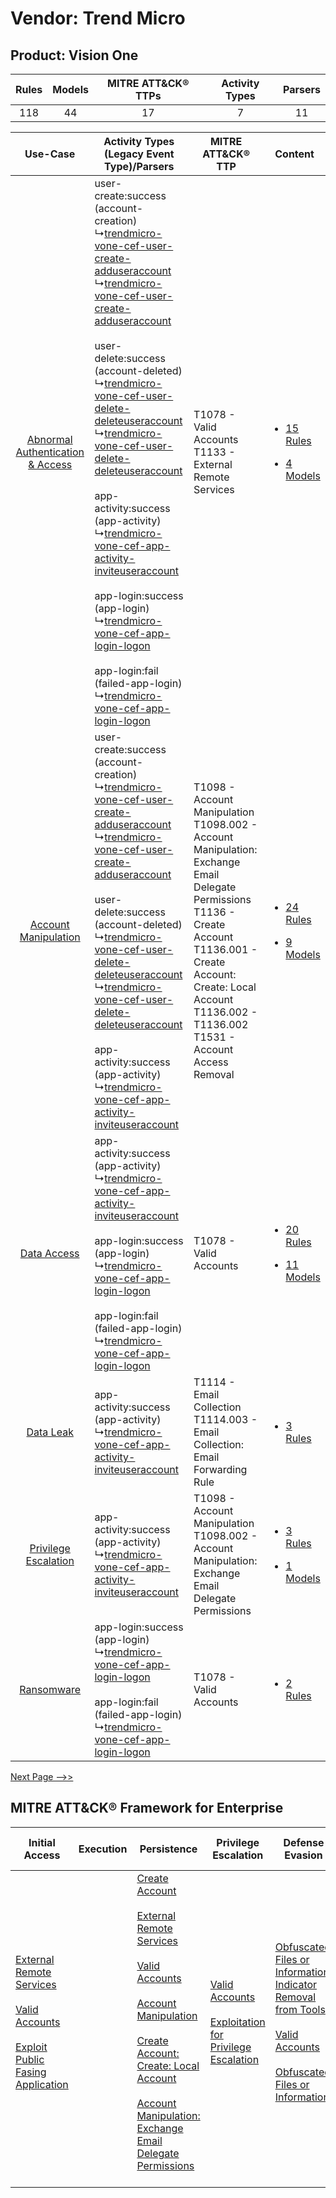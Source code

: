 Vendor: Trend Micro
===================
Product: Vision One
-------------------
| Rules | Models | MITRE ATT&CK® TTPs | Activity Types | Parsers |
|:-----:|:------:|:------------------:|:--------------:|:-------:|
|  118  |   44   |         17         |       7        |   11    |

|    Use-Case    | Activity Types (Legacy Event Type)/Parsers    | MITRE ATT&CK® TTP    | Content    |
|:----:| ---- | ---- | ---- |
| [Abnormal Authentication & Access](../../../UseCases/uc_abnormal_authentication_&_access.md) |  user-create:success (account-creation)<br> ↳[trendmicro-vone-cef-user-create-adduseraccount](Ps/pC_trendmicrovonecefusercreateadduseraccount.md)<br> ↳[trendmicro-vone-cef-user-create-adduseraccount](Ps/pC_trendmicrovonecefusercreateadduseraccount.md)<br><br> user-delete:success (account-deleted)<br> ↳[trendmicro-vone-cef-user-delete-deleteuseraccount](Ps/pC_trendmicrovonecefuserdeletedeleteuseraccount.md)<br> ↳[trendmicro-vone-cef-user-delete-deleteuseraccount](Ps/pC_trendmicrovonecefuserdeletedeleteuseraccount.md)<br><br> app-activity:success (app-activity)<br> ↳[trendmicro-vone-cef-app-activity-inviteuseraccount](Ps/pC_trendmicrovonecefappactivityinviteuseraccount.md)<br><br> app-login:success (app-login)<br> ↳[trendmicro-vone-cef-app-login-logon](Ps/pC_trendmicrovonecefapploginlogon.md)<br><br> app-login:fail (failed-app-login)<br> ↳[trendmicro-vone-cef-app-login-logon](Ps/pC_trendmicrovonecefapploginlogon.md)<br> | T1078 - Valid Accounts<br>T1133 - External Remote Services<br>    | [<ul><li>15 Rules</li></ul><ul><li>4 Models</li></ul>](RM/r_m_trend_micro_vision_one_Abnormal_Authentication_&_Access.md) |
|    [Account Manipulation](../../../UseCases/uc_account_manipulation.md)    |  user-create:success (account-creation)<br> ↳[trendmicro-vone-cef-user-create-adduseraccount](Ps/pC_trendmicrovonecefusercreateadduseraccount.md)<br> ↳[trendmicro-vone-cef-user-create-adduseraccount](Ps/pC_trendmicrovonecefusercreateadduseraccount.md)<br><br> user-delete:success (account-deleted)<br> ↳[trendmicro-vone-cef-user-delete-deleteuseraccount](Ps/pC_trendmicrovonecefuserdeletedeleteuseraccount.md)<br> ↳[trendmicro-vone-cef-user-delete-deleteuseraccount](Ps/pC_trendmicrovonecefuserdeletedeleteuseraccount.md)<br><br> app-activity:success (app-activity)<br> ↳[trendmicro-vone-cef-app-activity-inviteuseraccount](Ps/pC_trendmicrovonecefappactivityinviteuseraccount.md)<br>    | T1098 - Account Manipulation<br>T1098.002 - Account Manipulation: Exchange Email Delegate Permissions<br>T1136 - Create Account<br>T1136.001 - Create Account: Create: Local Account<br>T1136.002 - T1136.002<br>T1531 - Account Access Removal<br> | [<ul><li>24 Rules</li></ul><ul><li>9 Models</li></ul>](RM/r_m_trend_micro_vision_one_Account_Manipulation.md)    |
|    [Data Access](../../../UseCases/uc_data_access.md)    |  app-activity:success (app-activity)<br> ↳[trendmicro-vone-cef-app-activity-inviteuseraccount](Ps/pC_trendmicrovonecefappactivityinviteuseraccount.md)<br><br> app-login:success (app-login)<br> ↳[trendmicro-vone-cef-app-login-logon](Ps/pC_trendmicrovonecefapploginlogon.md)<br><br> app-login:fail (failed-app-login)<br> ↳[trendmicro-vone-cef-app-login-logon](Ps/pC_trendmicrovonecefapploginlogon.md)<br>    | T1078 - Valid Accounts<br>    | [<ul><li>20 Rules</li></ul><ul><li>11 Models</li></ul>](RM/r_m_trend_micro_vision_one_Data_Access.md)    |
|    [Data Leak](../../../UseCases/uc_data_leak.md)    |  app-activity:success (app-activity)<br> ↳[trendmicro-vone-cef-app-activity-inviteuseraccount](Ps/pC_trendmicrovonecefappactivityinviteuseraccount.md)<br>    | T1114 - Email Collection<br>T1114.003 - Email Collection: Email Forwarding Rule<br>    | [<ul><li>3 Rules</li></ul>](RM/r_m_trend_micro_vision_one_Data_Leak.md)    |
|    [Privilege Escalation](../../../UseCases/uc_privilege_escalation.md)    |  app-activity:success (app-activity)<br> ↳[trendmicro-vone-cef-app-activity-inviteuseraccount](Ps/pC_trendmicrovonecefappactivityinviteuseraccount.md)<br>    | T1098 - Account Manipulation<br>T1098.002 - Account Manipulation: Exchange Email Delegate Permissions<br>    | [<ul><li>3 Rules</li></ul><ul><li>1 Models</li></ul>](RM/r_m_trend_micro_vision_one_Privilege_Escalation.md)    |
|    [Ransomware](../../../UseCases/uc_ransomware.md)    |  app-login:success (app-login)<br> ↳[trendmicro-vone-cef-app-login-logon](Ps/pC_trendmicrovonecefapploginlogon.md)<br><br> app-login:fail (failed-app-login)<br> ↳[trendmicro-vone-cef-app-login-logon](Ps/pC_trendmicrovonecefapploginlogon.md)<br>    | T1078 - Valid Accounts<br>    | [<ul><li>2 Rules</li></ul>](RM/r_m_trend_micro_vision_one_Ransomware.md)    |
[Next Page -->>](2_ds_trend_micro_vision_one.md)

MITRE ATT&CK® Framework for Enterprise
--------------------------------------
| Initial Access                                                                                                                                                                                                                         | Execution | Persistence                                                                                                                                                                                                                                                                                                                                                                                                                                                                                                  | Privilege Escalation                                                                                                                                          | Defense Evasion                                                                                                                                                                                                                                                               | Credential Access | Discovery | Lateral Movement | Collection                                                                                                                                                            | Command and Control                                                                                                                       | Exfiltration | Impact                                                                      |
| -------------------------------------------------------------------------------------------------------------------------------------------------------------------------------------------------------------------------------------- | --------- | ------------------------------------------------------------------------------------------------------------------------------------------------------------------------------------------------------------------------------------------------------------------------------------------------------------------------------------------------------------------------------------------------------------------------------------------------------------------------------------------------------------ | ------------------------------------------------------------------------------------------------------------------------------------------------------------- | ----------------------------------------------------------------------------------------------------------------------------------------------------------------------------------------------------------------------------------------------------------------------------- | ----------------- | --------- | ---------------- | --------------------------------------------------------------------------------------------------------------------------------------------------------------------- | ----------------------------------------------------------------------------------------------------------------------------------------- | ------------ | --------------------------------------------------------------------------- |
| [External Remote Services](https://attack.mitre.org/techniques/T1133)<br><br>[Valid Accounts](https://attack.mitre.org/techniques/T1078)<br><br>[Exploit Public Fasing Application](https://attack.mitre.org/techniques/T1190)<br><br> |           | [Create Account](https://attack.mitre.org/techniques/T1136)<br><br>[External Remote Services](https://attack.mitre.org/techniques/T1133)<br><br>[Valid Accounts](https://attack.mitre.org/techniques/T1078)<br><br>[Account Manipulation](https://attack.mitre.org/techniques/T1098)<br><br>[Create Account: Create: Local Account](https://attack.mitre.org/techniques/T1136/001)<br><br>[Account Manipulation: Exchange Email Delegate Permissions](https://attack.mitre.org/techniques/T1098/002)<br><br> | [Valid Accounts](https://attack.mitre.org/techniques/T1078)<br><br>[Exploitation for Privilege Escalation](https://attack.mitre.org/techniques/T1068)<br><br> | [Obfuscated Files or Information: Indicator Removal from Tools](https://attack.mitre.org/techniques/T1027/005)<br><br>[Valid Accounts](https://attack.mitre.org/techniques/T1078)<br><br>[Obfuscated Files or Information](https://attack.mitre.org/techniques/T1027)<br><br> |                   |           |                  | [Email Collection](https://attack.mitre.org/techniques/T1114)<br><br>[Email Collection: Email Forwarding Rule](https://attack.mitre.org/techniques/T1114/003)<br><br> | [Proxy: Multi-hop Proxy](https://attack.mitre.org/techniques/T1090/003)<br><br>[Proxy](https://attack.mitre.org/techniques/T1090)<br><br> |              | [Account Access Removal](https://attack.mitre.org/techniques/T1531)<br><br> |